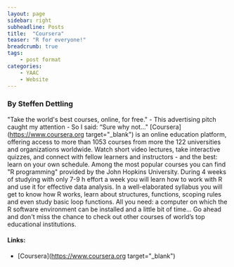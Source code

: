 ```yaml
---
layout: page
sidebar: right
subheadline: Posts
title:  "Coursera"
teaser: "R for everyone!"
breadcrumb: true
tags:
    - post format
categories:
    - YAAC
    - Website
---
```



### By Steffen Dettling   

"Take the world's best courses, online, for free." - This advertising pitch caught my attention -  So I said: “Sure why not..." 
[Coursera](https://www.coursera.org target="_blank") is an online education platform, offering access to more than 1053 courses from more the 122 universities and organizations worldwide. Watch short video lectures, take interactive quizzes, and connect with fellow learners and instructors - and the best: learn on your own schedule. Among the most popular courses you can find "R programming" provided by the John Hopkins University. During 4 weeks of studying with only 7-9 h effort a week you will learn how to work with R and use it for effective data analysis. In a well-elaborated syllabus you will get to know how R works, learn about structures, functions, scoping rules and even study basic loop functions. All you need: a computer on which the R software environment can be installed and a little bit of time...
Go ahead and don't miss the chance to check out other courses of world’s top educational institutions.


#### Links: 
- [Coursera](https://www.coursera.org target="_blank")
